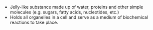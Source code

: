 - Jelly-like substance made up of water, proteins and other simple molecules (e.g. sugars, fatty acids, nucleotides, etc.)
- Holds all organelles in a cell and serve as a medium of biochemical reactions to take place.

